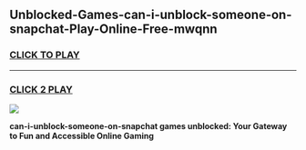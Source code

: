 
## Unblocked-Games-can-i-unblock-someone-on-snapchat-Play-Online-Free-mwqnn
<h3>
<a href="https://premium76.site?title=can-i-unblock-someone-on-snapchat&ref=26A">CLICK TO PLAY</a></h3>
<hr>

<h3>
<a href="https://premium76.site?title=can-i-unblock-someone-on-snapchat&ref=26A">CLICK 2 PLAY</a>
  
</h3>

<a href="https://premium76.site?title=can-i-unblock-someone-on-snapchat&ref=26A"><img src="https://clearcache.store/games.png"></a>


**can-i-unblock-someone-on-snapchat games unblocked: Your Gateway to Fun and Accessible Online Gaming**

